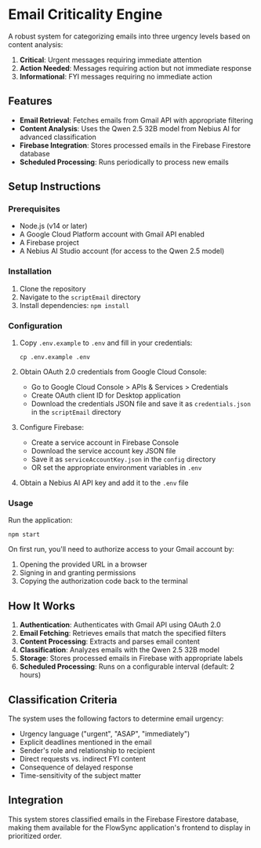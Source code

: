 # Email Criticality Engine

A robust system for categorizing emails into three urgency levels based on content analysis:

1. **Critical**: Urgent messages requiring immediate attention
2. **Action Needed**: Messages requiring action but not immediate response
3. **Informational**: FYI messages requiring no immediate action

## Features

- **Email Retrieval**: Fetches emails from Gmail API with appropriate filtering
- **Content Analysis**: Uses the Qwen 2.5 32B model from Nebius AI for advanced classification
- **Firebase Integration**: Stores processed emails in the Firebase Firestore database
- **Scheduled Processing**: Runs periodically to process new emails

## Setup Instructions

### Prerequisites

- Node.js (v14 or later)
- A Google Cloud Platform account with Gmail API enabled
- A Firebase project
- A Nebius AI Studio account (for access to the Qwen 2.5 model)

### Installation

1. Clone the repository
2. Navigate to the `scriptEmail` directory
3. Install dependencies: `npm install`

### Configuration

1. Copy `.env.example` to `.env` and fill in your credentials:
   ```
   cp .env.example .env
   ```

2. Obtain OAuth 2.0 credentials from Google Cloud Console:
   - Go to Google Cloud Console > APIs & Services > Credentials
   - Create OAuth client ID for Desktop application
   - Download the credentials JSON file and save it as `credentials.json` in the `scriptEmail` directory

3. Configure Firebase:
   - Create a service account in Firebase Console
   - Download the service account key JSON file
   - Save it as `serviceAccountKey.json` in the `config` directory
   - OR set the appropriate environment variables in `.env`

4. Obtain a Nebius AI API key and add it to the `.env` file

### Usage

Run the application:
```
npm start
```

On first run, you'll need to authorize access to your Gmail account by:
1. Opening the provided URL in a browser
2. Signing in and granting permissions
3. Copying the authorization code back to the terminal

## How It Works

1. **Authentication**: Authenticates with Gmail API using OAuth 2.0
2. **Email Fetching**: Retrieves emails that match the specified filters
3. **Content Processing**: Extracts and parses email content
4. **Classification**: Analyzes emails with the Qwen 2.5 32B model
5. **Storage**: Stores processed emails in Firebase with appropriate labels
6. **Scheduled Processing**: Runs on a configurable interval (default: 2 hours)

## Classification Criteria

The system uses the following factors to determine email urgency:

- Urgency language ("urgent", "ASAP", "immediately")
- Explicit deadlines mentioned in the email
- Sender's role and relationship to recipient
- Direct requests vs. indirect FYI content
- Consequence of delayed response
- Time-sensitivity of the subject matter

## Integration

This system stores classified emails in the Firebase Firestore database, making them available for the FlowSync application's frontend to display in prioritized order.